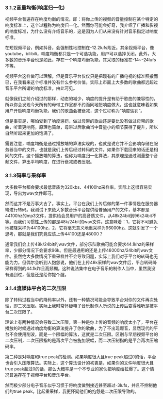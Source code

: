 ### 3.1.2音量均衡(响度归一化)

视频平台普遍存在响度均衡的情况，即：将你上传的视频的音量控制在某个特定的响度标准上，这个过程称为响度归一化。然而你可能会好奇，我介绍了广播和影视的响度标准，为什么没有介绍音乐的，这是因为人们从来没有针对音乐指定过响度标准。

在短视频平台，例如抖音，会强制性地控制在-12.2lufs附近。其余视频平台，像youtube，bilibili，响度均衡都只是一个可选功能，用户可以选择关闭。此外，大多数的音乐平台也是如此，存在一个响度均衡功能，其采取的标准在-14~-24lufs不等。

视频平台这样做可以理解，但是音乐平台仅仅只是把现有的广播电视的标准照搬而已，在我看来这个标准并没有什么参考价值。实际上市面上大多数的歌曲都远超过音乐平台所谓的响度标准，由此可见。

就像我们之前介绍过的那样，动态的减少，响度的提升是有助于歌曲的兼容性的，所以你会发现今天所有的母带工作室都不约而同地把响度做大，这也就意味着如果用户开启响度均衡功能，我们的歌曲会被衰减，这个过程称为“响度惩罚”。

但是事实是，哪怕受到了响度惩罚，做过母带的歌曲还是要比没有做过母带的歌曲，听着更响亮。原理也简单，母带过后歌曲当中音量小的细节获得了提升，所以自然听起来更加的饱满了。

需要注意，响度均衡是通过播放端的算法实现的，也就是说它并不会影响存储在服务器当中的文件，也就是我们上传后经过转码的文件，如果你下载回来的话还是相同的文件。这个播放端的算法，也称为响度归一化算法，其原理是通过测量整个音频文件，算出平均响度，在进行衰减或者压限。

### 3.1.3码率与采样率

大多数平台都会要求最低音质为320kbs、44100hz采样率。实际上这很容易实现，导出为wav文件即可。

然而这并不是万事大吉了。事实上，平台在我们上传后做的第一件事情是在服务器端进行转码。我测试下来绝大多数音乐平台提供给普通用户的文件，基本都是44100hz的mp3文件，提供给会员用户的高音质文件，从48k24bit到96k24bit不等。而我们习惯性上传的都是48k/24bit的wav文件，这意味着：1，它将不可避免地被降采样为44100hz，2，它将毫无意义地重采样为96000hz。这就引发了一个思考，那就是我们究竟应该上传44100还是48000？

通常我们会上传48k/24bit的wav文件，部分乐队歌曲可能会要求44.1khz的采样率，少部分情况下会要求96k。但是最通用的还是上传48000hz/24bit的wav文件。虽然绝大多数情况下重采样并不会导致问题，实际上我们对于平台的转码也无能为力，但偶尔会听到人抱怨说，他们在上传48k采样的wav文件后，平台转码降采样得到的44.1k炸且高频糊。这种说法集中在电子音乐的制作人当中，虽然我没有遇到过，但是还是给你提个醒。

### 3.1.4流媒体平台的二次压限

除了转码过程当中的降码率以外，还有一种情况可能会导致平台对你的文件再次处理，即二次压限。实际上我时常怀疑电子音乐制作人所说的上传后变得难听是被平台二次压限了。

理论上有两种情况会导致二次压限，第一种是你上传的音频的响度太小了，平台在播放的时候通过响度均衡的算法提升了你的歌曲，为了不出现爆音，显然现代的平台不会使用削波，而是一个限幅的算法，这就是二次压限。区别与早期视频平台的二次压制，二次压限指的是再次平台被施加限幅，而二次压制指的是平台再次压缩码率。

第二种是对响度和true peak的检测。如果响度很大且true peak超过0的话，平台也会引入压限算法。实际上，这个算法设计的初衷是，如果你的文件响度很大且true peak超过0的话，那么大概率是一个不专业的家伙把响度给拉爆了。这个情况普遍存在于视频平台和音乐平台。

然而极少部分电子音乐似乎习惯于将响度做到接近甚至超过-3lufs，并且不控制他们的true peak。比起重采样，我更怀疑他们的抱怨是二次压限导致的。

